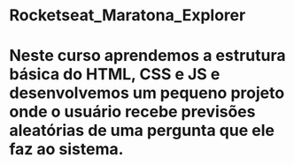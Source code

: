 # Rocketseat_Maratona_Explorer
# Neste curso aprendemos a estrutura básica do HTML, CSS e JS e desenvolvemos um pequeno projeto onde o usuário recebe previsões aleatórias de uma pergunta que ele faz ao sistema.
